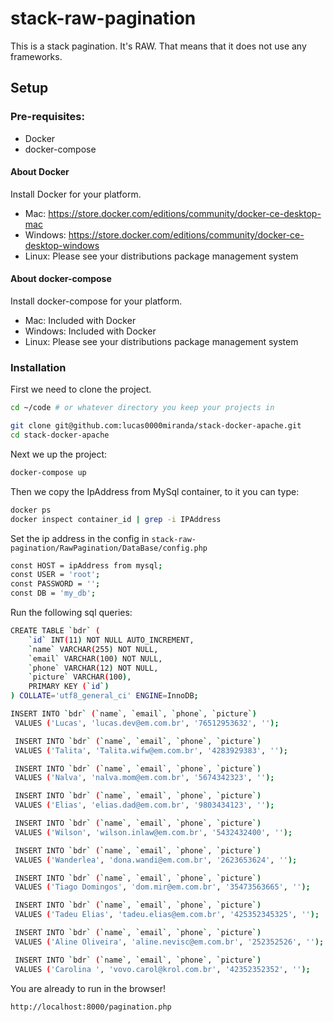 # stack-raw-pagination
This is a stack pagination. It's RAW. That means that it does not use any frameworks.

## Setup

### Pre-requisites:

* Docker
* docker-compose

#### About Docker

Install Docker for your platform.

* Mac: https://store.docker.com/editions/community/docker-ce-desktop-mac
* Windows: https://store.docker.com/editions/community/docker-ce-desktop-windows
* Linux: Please see your distributions package management system

#### About docker-compose

Install docker-compose for your platform.

* Mac: Included with Docker
* Windows: Included with Docker
* Linux: Please see your distributions package management system

### Installation

First we need to clone the project.

```bash
cd ~/code # or whatever directory you keep your projects in

git clone git@github.com:lucas0000miranda/stack-docker-apache.git
cd stack-docker-apache
```

Next we up the project:

```bash
docker-compose up
```

Then we copy the IpAddress from MySql container, to it you can type:

```bash
docker ps
docker inspect container_id | grep -i IPAddress
```

Set the ip address in the config in ```stack-raw-pagination/RawPagination/DataBase/config.php```

```bash
const HOST = ipAddress from mysql;
const USER = 'root';
const PASSWORD = '';
const DB = 'my_db';
```

Run the following sql queries:
```bash
CREATE TABLE `bdr` (
    `id` INT(11) NOT NULL AUTO_INCREMENT,
    `name` VARCHAR(255) NOT NULL,
    `email` VARCHAR(100) NOT NULL,
    `phone` VARCHAR(12) NOT NULL,
    `picture` VARCHAR(100),
    PRIMARY KEY (`id`)
) COLLATE='utf8_general_ci' ENGINE=InnoDB;

INSERT INTO `bdr` (`name`, `email`, `phone`, `picture`)
 VALUES ('Lucas', 'lucas.dev@em.com.br', '76512953632', '');

 INSERT INTO `bdr` (`name`, `email`, `phone`, `picture`)
 VALUES ('Talita', 'Talita.wifw@em.com.br', '4283929383', '');

 INSERT INTO `bdr` (`name`, `email`, `phone`, `picture`)
 VALUES ('Nalva', 'nalva.mom@em.com.br', '5674342323', '');

 INSERT INTO `bdr` (`name`, `email`, `phone`, `picture`)
 VALUES ('Elias', 'elias.dad@em.com.br', '9803434123', '');

 INSERT INTO `bdr` (`name`, `email`, `phone`, `picture`)
 VALUES ('Wilson', 'wilson.inlaw@em.com.br', '5432432400', '');

 INSERT INTO `bdr` (`name`, `email`, `phone`, `picture`)
 VALUES ('Wanderlea', 'dona.wandi@em.com.br', '2623653624', '');

 INSERT INTO `bdr` (`name`, `email`, `phone`, `picture`)
 VALUES ('Tiago Domingos', 'dom.mir@em.com.br', '35473563665', '');

 INSERT INTO `bdr` (`name`, `email`, `phone`, `picture`)
 VALUES ('Tadeu Elias', 'tadeu.elias@em.com.br', '425352345325', '');

 INSERT INTO `bdr` (`name`, `email`, `phone`, `picture`)
 VALUES ('Aline Oliveira', 'aline.nevisc@em.com.br', '252352526', '');

 INSERT INTO `bdr` (`name`, `email`, `phone`, `picture`)
 VALUES ('Carolina ', 'vovo.carol@krol.com.br', '42352352352', '');

```

You are already to run in the browser!

```bash
http://localhost:8000/pagination.php
```
